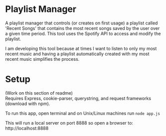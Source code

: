 # Playlist Manager
A playlist manager that controls (or creates on first usage) a playlist called 'Recent Songs' that contains the most recent songs saved by the user over a given time period. This tool uses the Spotify API to access and modify the playlist.

I am developing this tool because at times I want to listen to only my most recent music and having a playlist automatically created with my most recent music simplifies the process.

# Setup
(Work on this section of readme) <br>
Requires Express, cookie-parser, querystring, and request frameworks (download with npm).

To run this app, open terminal and on Unix/Linux machines run
<code>node app.js</code>

This will run a local server on port 8888 so open a browser to:
http://localhost:8888
